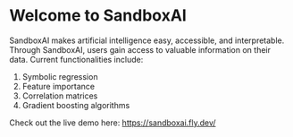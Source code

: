 # Welcome to SandboxAI
SandboxAI makes artificial intelligence easy, accessible, and interpretable.
Through SandboxAI, users gain access to valuable information on their data.
Current functionalities include:
1. Symbolic regression
2. Feature importance
3. Correlation matrices
4. Gradient boosting algorithms

Check out the live demo here:
https://sandboxai.fly.dev/